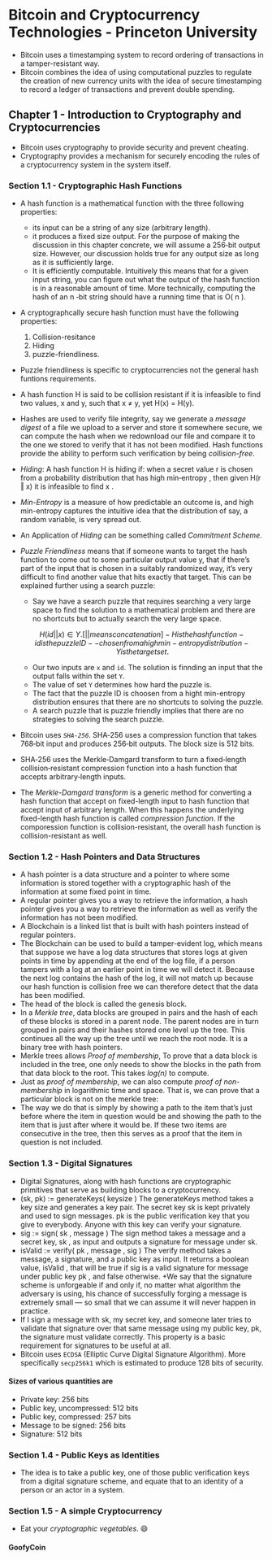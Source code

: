 # Bitcoin and Cryptocurrency Technologies - Princeton University

+ Bitcoin uses a timestamping system to record ordering of transactions in a tamper-resistant way.
+ Bitcoin combines the idea of using computational puzzles to regulate the creation of new currency units with the idea of secure timestamping to record a ledger of transactions and prevent double spending.

## Chapter 1 - Introduction to Cryptography and Cryptocurrencies

+ Bitcoin uses cryptography to provide security and prevent cheating.
+ Cryptography provides a mechanism for securely encoding the rules of a cryptocurrency system in the system itself.

### Section 1.1 - Cryptographic Hash Functions

+ A hash function is a mathematical function with the three following properties:
  + its input can be a string of any size (arbitrary length).
  + it produces a fixed size output. For the purpose of making the discussion in this chapter concrete, we will assume a 256‐bit output size. However, our discussion holds true for any output size as long as it is sufficiently large.
  + It is efficiently computable. Intuitively this means that for a given input string, you can figure out what the output of the hash function is in a reasonable amount of time. More technically, computing the hash of an n ‐bit string should have a running time that is O( n ).

+ A cryptographcally secure hash function must have the following properties:
  1) Collision-resitance
  2) Hiding
  3) puzzle-friendliness.
+ Puzzle friendliness is specific to cryptocurrencies not the general hash funtions requirements.
+ A hash function H is said to be collision resistant if it is infeasible to find two values, x and y, such that x ≠ y, yet H(x) = H(y).
+ Hashes are used to verify file integrity, say we generate a _message digest_ of a file we upload to a server and store it somewhere secure, we can compute the hash when we redownload our file and compare it to the one we stored to verify that it has not been modified. Hash functions provide the ability to perform such verification by being _collision-free_.
+ _Hiding_: A hash function H is hiding if: when a secret value r is chosen from a probability distribution that has high min‐entropy , then given H(r ‖ x) it is infeasible to find x .
+ _Min-Entropy_ is a measure of how predictable an outcome is, and high min-entropy captures the intuitive idea that the distribution of say, a random variable, is very spread out.
+ An Application of _Hiding_ can be something called _Commitment Scheme_.
+ _Puzzle Friendliness_ means that if someone wants to target the hash function to come out to some particular output value y, that if there’s part of the input that is chosen in a suitably randomized way, it’s very difficult to find another value that hits exactly that target. This can be explained further using a search puzzle:
  + Say we have a search puzzle that requires searching a very large space to find the solution to a mathematical problem and there are no shortcuts but to actually search the very large space.

  ```math
       H(id || x) ∈ Y. [|| means concatenation]
        - H is the hash function
        - id is the puzzle ID -- chosen from a high min-entropy distribution
        - Y is the target set.
  ```

  + Our two inputs are `x` and `id`. The solution is finnding an input that the output falls within the set `Y`.
  + The value of set `Y` determines how hard the puzzle is.
  + The fact that the puzzle ID is choosen from a hight min-entropy distribution ensures that there are no shortcuts to solving the puzzle.
  + A search puzzle that is puzzle friendly implies that there are no strategies to solving the search puzzle.

+ Bitcoin uses _`SHA-256`_. SHA‐256 uses a compression function that takes 768‐bit input and produces 256‐bit outputs. The block size is 512 bits.
+ SHA‐256 uses the Merkle‐Damgard transform to turn a fixed‐length collision‐resistant compression function into a hash function that accepts arbitrary‐length inputs.
+ The _Merkle-Damgard transform_ is a generic method for converting a hash function that accept on fixed-length input to hash function that accept input of arbitrary length. When this happens the underlying fixed-length hash function is called _compression function_. If the comporession function is collision-resistant, the overall hash function is collision-resistant as well.

### Section 1.2 - Hash Pointers and Data Structures

+ A hash pointer is a data structure and a pointer to where some information is stored together with a cryptographic hash of the information at some fixed point in time.
+ A regular pointer gives you a way to retrieve the information, a hash pointer gives you a way to retrieve the information as well as verify the information has not been modified.
+ A Blockchain is a linked list that is built with hash pointers instead of regular pointers.
+ The Blockchain can be used to build a tamper-evident log, which means that suppose we have a log data structures that stores logs at given points in time by appending at the end of the log file, if a person tampers with a log at an earlier point in time we will detect it. Because the next log contains the hash of the log, it will not match up because our hash function is collision free we can therefore detect that the data has been modified.
+ The head of the block is called the genesis block.
+ In a _Merkle tree_, data blocks are grouped in pairs and the hash of each of these blocks is stored in a parent node. The parent nodes are in turn grouped in pairs and their hashes stored one level up the tree. This continues all the way up the tree until we reach the root node. It is a binary tree with hash pointers.
+ Merkle trees allows _Proof of membership_, To prove that a data block is included in the tree, one only needs to show the blocks in the path from that data block to the root. This takes *log(n)* to compute.
+ Just as _proof of membership_, we can also compute _proof of non-membership_ in logarithmic time and space. That is, we can prove that a particular block is not on the merkle tree:
+ The way we do that is simply by showing a path to the item that’s just before where the item in question would be and showing the path to the item that is just after where it would be. If these two items are consecutive in the tree, then this serves as a proof that the item in question is not included.

### Section 1.3 - Digital Signatures

+ Digital Signatures, along with hash functions are cryptographic primitives that serve as building blocks to a cryptocurrency.
+ (sk, pk) := generateKeys( keysize ) The generateKeys method takes a key size and generates a key pair. The secret key sk is kept privately and used to sign messages. pk is the public verification key that you give to everybody. Anyone with this key can verify your signature.
+ sig := sign( sk , message ) The sign method takes a message and a secret key, sk , as input and outputs a signature for message under sk.
+ isValid := verify( pk , message , sig ) The verify method takes a message, a signature, and a public key as input. It returns a boolean value, isValid , that will be true if sig is a valid signature for message under public key pk , and false otherwise.
+We say that the signature scheme is unforgeable if and only if, no matter what algorithm the adversary is using, his chance of successfully forging a message is extremely small — so small that we can assume it will never happen in practice.
+ If I sign a message with sk, my secret key, and someone later tries to validate that signature over that same message using my public key, pk, the signature must validate correctly. This property is a basic requirement for signatures to be useful at all.
+ Bitcoin uses `ECDSA` (Elliptic Curve Digital Signature Algorithm). More specifically `secp256k1` which is estimated to produce 128 bits of security.

#### Sizes of various quantities are

+ Private key: 256 bits
+ Public key, uncompressed: 512 bits
+ Public key, compressed: 257 bits
+ Message to be signed: 256 bits
+ Signature: 512 bits

### Section 1.4 - Public Keys as Identities

+ The idea is to take a public key, one of those public verification keys from a digital signature scheme, and equate that to an identity of a person or an actor in a system.

### Section 1.5 - A simple Cryptocurrency

+ Eat your _cryptographic vegetables_. 😄

#### GoofyCoin
